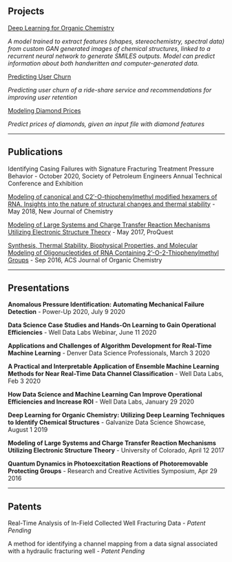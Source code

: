 ## Projects

[Deep Learning for Organic Chemistry](https://cwolfbrandt.github.io/csk/)

*A model trained to extract features (shapes, stereochemistry, spectral data) from custom GAN generated images of chemical structures, linked to a recurrent neural network to generate SMILES outputs. Model can predict information about both handwritten and computer-generated data.*

[Predicting User Churn](https://cwolfbrandt.github.io/predicting_churn/)

*Predicting user churn of a ride-share service and recommendations for improving user retention*

[Modeling Diamond Prices](https://cwolfbrandt.github.io/diamond_dataset/)

*Predict prices of diamonds, given an input file with diamond features*

---

## Publications

Identifying Casing Failures with Signature Fracturing Treatment Pressure Behavior - October 2020, Society of Petroleum Engineers Annual Technical Conference and Exhibition

[Modeling of canonical and C2′-O-thiophenylmethyl modified hexamers of RNA. Insights into the nature of structural changes and thermal stability](https://pubs.rsc.org/en/content/articlelanding/2018/nj/c8nj01739e#!divAbstract) - May 2018, New Journal of Chemistry

[Modeling of Large Systems and Charge Transfer Reaction Mechanisms Utilizing Electronic Structure Theory](http://digital.auraria.edu/AA00006543/00001) - May 2017, ProQuest

[Synthesis, Thermal Stability, Biophysical Properties, and Molecular Modeling of Oligonucleotides of RNA Containing 2’-O-2-Thiophenylmethyl Groups](https://pubs.acs.org/doi/abs/10.1021/acs.joc.6b01615) - Sep 2016, ACS Journal of Organic Chemistry

---

## Presentations

**Anomalous Pressure Identification: Automating Mechanical Failure Detection** - Power-Up 2020, July 9 2020

**Data Science Case Studies and Hands-On Learning to Gain Operational Efficiencies** - Well Data Labs Webinar, June 11 2020

**Applications and Challenges of Algorithm Development for Real-Time Machine Learning** - Denver Data Science Professionals, March 3 2020

**A Practical and Interpretable Application of Ensemble Machine Learning Methods for Near Real-Time Data Channel Classification** - Well Data Labs, Feb 3 2020

**How Data Science and Machine Learning Can Improve Operational Efficiencies and Increase ROI** - Well Data Labs, January 29 2020

**Deep Learning for Organic Chemistry: Utilizing Deep Learning Techniques to Identify Chemical Structures** - Galvanize Data Science Showcase, August 1 2019

**Modeling of Large Systems and Charge Transfer Reaction Mechanisms Utilizing Electronic Structure Theory** - University of Colorado, April 12 2017

**Quantum Dynamics in Photoexcitation Reactions of Photoremovable Protecting Groups** - Research and Creative Activities Symposium, Apr 29 2016

---

## Patents

Real-Time Analysis of In-Field Collected Well Fracturing Data - *Patent Pending*

A method for identifying a channel mapping from a data signal associated with a hydraulic fracturing well - *Patent Pending*
